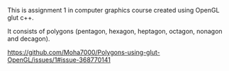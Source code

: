 This is assignment 1 in computer graphics course created using OpenGL glut c++.

It consists of polygons (pentagon, hexagon, heptagon, octagon, nonagon and decagon).

https://github.com/Moha7000/Polygons-using-glut-OpenGL/issues/1#issue-368770141
